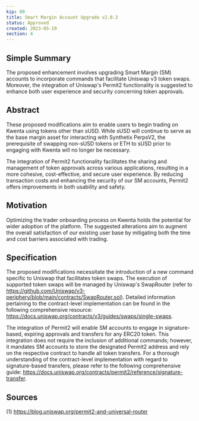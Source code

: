```yaml
---
kip: 80
title: Smart Margin Account Upgrade v2.0.3
status: Approved
created: 2023-05-19
section: 4
---
```


## Simple Summary

The proposed enhancement involves upgrading Smart Margin (SM) accounts to incorporate commands that facilitate Uniswap v3 token swaps. Moreover, the integration of Uniswap's Permit2 functionality is suggested to enhance both user experience and security concerning token approvals.

## Abstract

These proposed modifications aim to enable users to begin trading on Kwenta using tokens other than sUSD. While sUSD will continue to serve as the base margin asset for interacting with Synthetix PerpsV2, the prerequisite of swapping non-sUSD tokens or ETH to sUSD prior to engaging with Kwenta will no longer be necessary.

The integration of Permit2 functionality facilitates the sharing and management of token approvals across various applications, resulting in a more cohesive, cost-effective, and secure user experience. By reducing transaction costs and enhancing the security of our SM accounts, Permit2 offers improvements in both usability and safety.

## Motivation

Optimizing the trader onboarding process on Kwenta holds the potential for wider adoption of the platform. The suggested alterations aim to augment the overall satisfaction of our existing user base by mitigating both the time and cost barriers associated with trading.

## Specification

The proposed modifications necessitate the introduction of a new command specific to Uniswap that facilitates token swaps. The execution of supported token swaps will be managed by Uniswap's SwapRouter (refer to https://github.com/Uniswap/v3-periphery/blob/main/contracts/SwapRouter.sol). Detailed information pertaining to the contract-level implementation can be found in the following comprehensive resource: https://docs.uniswap.org/contracts/v3/guides/swaps/single-swaps.

The integration of Permit2 will enable SM accounts to engage in signature-based, expiring approvals and transfers for any ERC20 token. This integration does not require the inclusion of additional commands; however, it mandates SM accounts to store the designated Permit2 address and rely on the respective contract to handle all token transfers. For a thorough understanding of the contract-level implementation with regard to signature-based transfers, please refer to the following comprehensive guide: https://docs.uniswap.org/contracts/permit2/reference/signature-transfer.

## Sources

(1) https://blog.uniswap.org/permit2-and-universal-router
